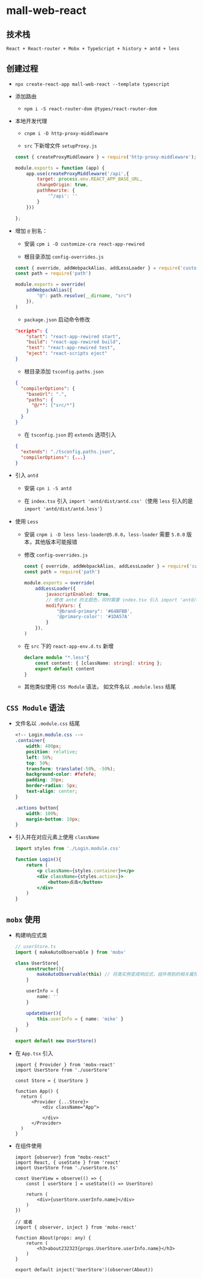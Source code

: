 # mall-web-react

## 技术栈

`React + React-router + Mobx + TypeScript + history + antd + less`

## 创建过程

- `npx create-react-app mall-web-react --template typescript`

- 添加路由

  - `npm i -S react-router-dom @types/react-router-dom`

- 本地开发代理

  - `cnpm i -D http-proxy-middleware`

  - `src` 下新增文件 `setupProxy.js`

  ```JavaScript
  const { createProxyMiddleware } = require('http-proxy-middleware');

  module.exports = function (app) {
      app.use(createProxyMiddleware('/api',{
          target: process.env.REACT_APP_BASE_URL,
          changeOrigin: true,
          pathRewrite: {
              '^/api': ''
          }
      }))

  };
  ```

- 增加 `@` 别名：

  - 安装 `cpm i -D customize-cra react-app-rewired`

  - 根目录添加 `config-overrides.js`

  ```JavaScript
  const { override, addWebpackAlias, addLessLoader } = require('customize-cra')
  const path = require('path')

  module.exports = override(
      addWebpackAlias({
          "@": path.resolve(__dirname, "src")
      }),
  )
  ```

  - `package.json` 启动命令修改

  ```json
  "scripts": {
      "start": "react-app-rewired start",
      "build": "react-app-rewired build",
      "test": "react-app-rewired test",
      "eject": "react-scripts eject"
  }
  ```

  - 根目录添加 `tsconfig.paths.json`

  ```json
  {
    "compilerOptions": {
      "baseUrl": ".",
      "paths": {
        "@/*": ["src/*"]
      }
    }
  }
  ```

  - 在 `tsconfig.json` 的 `extends` 选项引入

  ```json
  {
    "extends": "./tsconfig.paths.json",
    "compilerOptions": {...}
  }
  ```

- 引入 `antd`

  - 安装 `cpn i -S antd`

  - 在 `index.tsx` 引入 `import 'antd/dist/antd.css'`（使用 `less` 引入的是 `import 'antd/dist/antd.less'`）

- 使用 `Less`

  - 安装 `cnpm i -D less less-loader@5.0.0`，`less-loader` 需要 `5.0.0` 版本，其他版本可能报错

  - 修改 `config-overrides.js`

    ```JavaScript
    const { override, addWebpackAlias, addLessLoader } = require('customize-cra')
    const path = require('path')

    module.exports = override(
        addLessLoader({
            javascriptEnabled: true,
            // 修改 antd 的主题色，同时需要 index.tsx 引入 import 'antd/dist/antd.less'
            modifyVars: {
                "@brand-primary": '#64BFBB',
                '@primary-color': '#1DA57A'
            }
        }),
    )
    ```

  - 在 `src` 下的 `react-app-env.d.ts` 新增

    ```TypeScript
    declare module "*.less"{
        const content: { [className: string]: string };
        export default content
    }
    ```

  - 其他类似使用 `CSS Module` 语法， 如文件名以 `.module.less` 结尾

## `CSS Module` 语法

- 文件名以 `.module.css` 结尾

  ```CSS
  <!-- Login.module.css -->
  .container{
      width: 400px;
      position: relative;
      left: 50%;
      top: 50%;
      transform: translate(-50%, -50%);
      background-color: #fefefe;
      padding: 30px;
      border-radius: 5px;
      text-align: center;
  }

  .actions button{
      width: 100%;
      margin-bottom: 10px;
  }
  ```

- 引入并在对应元素上使用 `className`

  ```jsx
  import styles from './Login.module.css'

  function Login(){
      return (
          <p className={styles.container}></p>
          <div className={styles.actions}>
              <button>点击</button>
          </div>
      )
  }
  ```

## `mobx` 使用

- 构建响应式类

  ```TypeScript
  // userStore.ts
  import { makeAutoObservable } from 'mobx'

  class UserStore{
      constructor(){
          makeAutoObservable(this) // 将类实例变成响应式，组件用到的相关属性发生变化时，会触发渲染
      }

      userInfo = {
          name: ''
      }

      updateUser(){
          this.userInfo = { name: 'mike' }
      }
  }

  export default new UserStore()
  ```

- 在 `App.tsx` 引入

  ```tsx
  import { Provider } from 'mobx-react'
  import UserStore from './userStore'

  const Store = { UserStore }

  function App() {
    return (
        <Provider {...Store}>
            <div className="App">

            </div>
        </Provider>
    )
  }
  ```

- 在组件使用

  ```tsx
  import {observer} from "mobx-react"
  import React, { useState } from 'react'
  import UserStore from './userStore.ts'

  const UserView = observe(() => {
      const [ userStore ] = useState(() => UserStore)

      return (
          <div>{userStore.userInfo.name}</div>
      )
  })

  // 或者
  import { observer, inject } from 'mobx-react'

  function About(props: any) {
      return (
          <h3>about232323{props.UserStore.userInfo.name}</h3>
      )
  }

  export default inject('UserStore')(observer(About))
  ```
